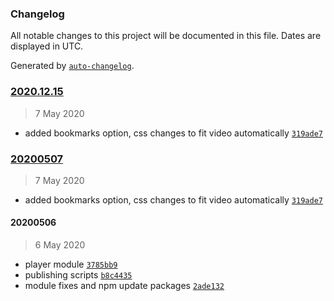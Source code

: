 ### Changelog

All notable changes to this project will be documented in this file. Dates are displayed in UTC.

Generated by [`auto-changelog`](https://github.com/CookPete/auto-changelog).

### [2020.12.15](https://github.com/camtv/video-player/compare/20200506...20200507)

> 7 May 2020

- added bookmarks option, css changes to fit video automatically [`319ade7`](https://github.com/camtv/video-player/commit/319ade7cd512737a4259bbf25217a7af1ed7d83d)


### [20200507](https://github.com/camtv/video-player/compare/20200506...20200507)

> 7 May 2020

- added bookmarks option, css changes to fit video automatically [`319ade7`](https://github.com/camtv/video-player/commit/319ade7cd512737a4259bbf25217a7af1ed7d83d)

#### 20200506

> 6 May 2020

- player module [`3785bb9`](https://github.com/camtv/video-player/commit/3785bb9b9fac38824e9b8b79f5cf40cf78804065)
- publishing scripts [`b8c4435`](https://github.com/camtv/video-player/commit/b8c4435c8469f0a4e0301fbe67e24f98a5b50769)
- module fixes and npm update packages [`2ade132`](https://github.com/camtv/video-player/commit/2ade1324184dccd0374b61a0c863b63dba411310)
